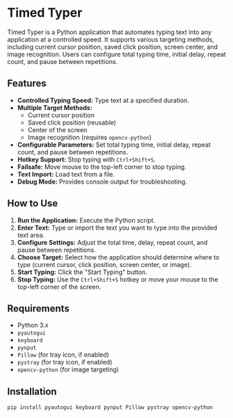 
# Timed Typer

Timed Typer is a Python application that automates typing text into any application at a controlled speed. It supports various targeting methods, including current cursor position, saved click position, screen center, and image recognition. Users can configure total typing time, initial delay, repeat count, and pause between repetitions.

## Features

*   **Controlled Typing Speed:** Type text at a specified duration.
*   **Multiple Target Methods:**
    *   Current cursor position
    *   Saved click position (reusable)
    *   Center of the screen
    *   Image recognition (requires `opencv-python`)
*   **Configurable Parameters:** Set total typing time, initial delay, repeat count, and pause between repetitions.
*   **Hotkey Support:** Stop typing with `Ctrl+Shift+S`.
*   **Failsafe:** Move mouse to the top-left corner to stop typing.
*   **Text Import:** Load text from a file.
*   **Debug Mode:** Provides console output for troubleshooting.

## How to Use

1.  **Run the Application:** Execute the Python script.
2.  **Enter Text:** Type or import the text you want to type into the provided text area.
3.  **Configure Settings:** Adjust the total time, delay, repeat count, and pause between repetitions.
4.  **Choose Target:** Select how the application should determine where to type (current cursor, click position, screen center, or image).
5.  **Start Typing:** Click the "Start Typing" button.
6.  **Stop Typing:** Use the `Ctrl+Shift+S` hotkey or move your mouse to the top-left corner of the screen.

## Requirements

*   Python 3.x
*   `pyautogui`
*   `keyboard`
*   `pynput`
*   `Pillow` (for tray icon, if enabled)
*   `pystray` (for tray icon, if enabled)
*   `opencv-python` (for image targeting)

## Installation

```bash
pip install pyautogui keyboard pynput Pillow pystray opencv-python
```


